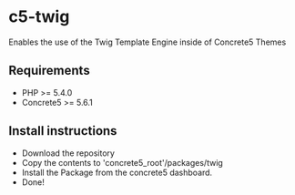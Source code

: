 c5-twig
=======

Enables the use of the Twig Template Engine inside of Concrete5 Themes

Requirements
------------
* PHP >= 5.4.0
* Concrete5 >= 5.6.1

Install instructions
-------------------------
* Download the repository
* Copy the contents to 'concrete5_root'/packages/twig
* Install the Package from the concrete5 dashboard.
* Done!